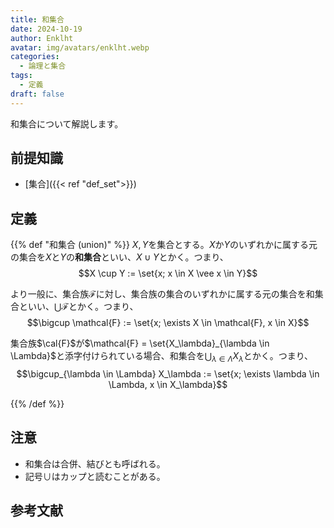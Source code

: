 ```yaml
---
title: 和集合
date: 2024-10-19
author: Enklht
avatar: img/avatars/enklht.webp
categories:
  - 論理と集合
tags:
  - 定義
draft: false
---
```


和集合について解説します。

<!--more-->

## 前提知識

- [集合]({{< ref "def_set">}})

## 定義

{{% def "和集合 (union)" %}}
$X, Y$を集合とする。$X$か$Y$のいずれかに属する元の集合を$X$と$Y$の**和集合**といい、$X \cup Y$とかく。つまり、
$$X \cup Y := \set{x; x \in X \vee x \in Y}$$

より一般に、集合族$\mathcal{F}$に対し、集合族の集合のいずれかに属する元の集合を和集合といい、$\bigcup \mathcal{F}$とかく。つまり、
$$\bigcup \mathcal{F} := \set{x; \exists X \in \mathcal{F}, x \in X}$$

集合族$\cal{F}$が$\mathcal{F} = \set{X_\lambda}_{\lambda \in \Lambda}$と添字付けられている場合、和集合を$\bigcup_{\lambda \in \Lambda} X_\lambda$とかく。つまり、
$$\bigcup_{\lambda \in \Lambda} X_\lambda := \set{x; \exists \lambda \in \Lambda, x \in X_\lambda}$$

{{% /def %}}

## 注意

- 和集合は合併、結びとも呼ばれる。
- 記号$\cup$はカップと読むことがある。

## 参考文献
